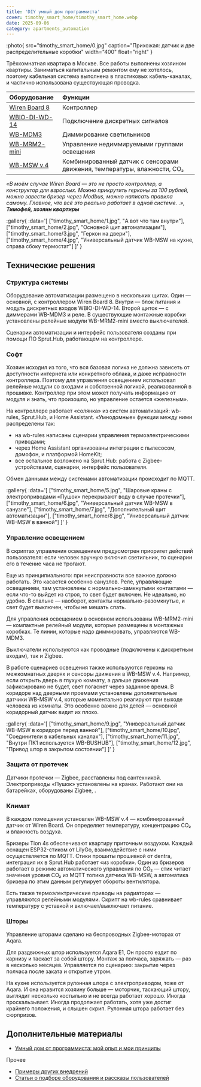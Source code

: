 ```yaml
---
title: 'DIY умный дом программиста'
cover: timothy_smart_home/timothy_smart_home.webp
date: 2025-09-06
category: apartments_automation
---
```


:photo{
    src="timothy_smart_home/0.jpg"
    caption="Прихожая: датчик и две распределительные коробки"
    width="400"
    float="right"
}

Трёхкомнатная квартира в Москве. Все работы выполнены хозяином квартиры. Заниматься капитальным ремонтом ему не хотелось, поэтому кабельная система выполнена в пластиковых кабель-каналах, и частично использована существующая проводка.

| Оборудование | Функции |
| :---- | :---- |
| [Wiren Board 8](https://wirenboard.com/ru/catalog/kontrollery/) | Контроллер |
| [WBIO-DI-WD-14](https://wirenboard.com/ru/product/WBIO-DI-WD-14/) | Подключение дискретных сигналов |
| [WB-MDM3](https://wirenboard.com/ru/product/WB-MDM3/) | Диммирование светильников |
| [WB-MRM2-mini](https://wirenboard.com/ru/product/WB-MRM2-mini-v3/) | Управление недиммируемыми группами освещения |
| [WB-MSW v.4](https://wirenboard.com/ru/product/wb-msw-v4/) | Комбинированный датчик с сенсорами движения, температуры, влажности, CO₂ |

_«В моём случае Wiren Board — это не просто контроллер, а конструктор для взрослых. Можно прикрутить герконы за 100 рублей, можно завести бризер через Modbus, можно написать правила самому. Главное, что всё это реально работает в одной системе.
.», **Тимофей, хозяин квартиры**_

:gallery{
    :data='[
        ["timothy_smart_home/1.jpg", "А вот что там внутри"],
        ["timothy_smart_home/2.jpg", "Основной щит автоматизации"],
        ["timothy_smart_home/3.jpg", "Геркон на двери"],
        ["timothy_smart_home/4.jpg", "Универсальный датчик WB-MSW на кухне, справа сбоку термостат"]
    ]'
}

## Технические решения

### Структура системы

Оборудование автоматизации размещено в нескольких щитах. Один — основной, с контроллером Wiren Board 8\. Внутри — блок питания и модуль дискретных входов WBIO-DI-WD-14. Второй щиток — с диммерами WB-MDM3 и реле. В существующие монтажные коробки  установлены релейные модули WB-MRM2-mini вместо выключателей.

Сценарии автоматизации и интерфейс пользователя созданы при помощи ПО Sprut.Hub, работающем на контроллере.

### Софт

Хозяин исходил из того, что вся базовая логика не должна зависеть от доступности интернета или конкретного облака, и даже исправности контроллера. Поэтому для управления освещением использовал  релейные модули со входами и собственной логикой, реализованной в прошивке. Контроллер при этом может получать информацию от модуля и знать, что произошло, но управление остается «железным».

На контроллере работает «солянка» из систем автоматизаций: wb-rules, Sprut.Hub, и Home Assistant. «Умнодомные» функции между ними распределены так:

- на wb-rules написаны сценарии управления термоэлектрическими приводами;
- через Home Assistant организованы интеграции с пылесосом, домофон, и платформой HomeKit;
- все остальное возложено на  Sprut.Hub: работа с Zigbee-устройствами, сценарии, интерфейс пользователя.

Обмен данными между системами автоматизации происходит по MQTT.

:gallery{
    :data='[
        ["timothy_smart_home/5.jpg", "Шаровые краны с электроприводами «Пушок» перекрывают воду в случае протечки"],
        ["timothy_smart_home/6.jpg", "Универсальный датчик WB-MSW в санузле"],
        ["timothy_smart_home/7.jpg", "Дополнительный щит автоматизации"],
        ["timothy_smart_home/8.jpg", "Универсальный датчик WB-MSW в ванной"]
    ]'
}

### Управление освещением

В скриптах управления освещением предусмотрен приоритет действий пользователя: если человек вручную включил светильник, то сценарии его в течение часа не трогают. 

Еще из принципиального: при неисправности все важное должно работать. Это касается особенно санузлов. Реле, управляющие освещением, там установлены с нормально-замкнутыми контактами — если что-то выйдет из строя, то свет будет включен. Не идеально, но удобно. В спальне — наоборот, контакты нормально-разомкнутые, и свет будет выключен, чтобы не мешать спать.

Для управления освещением в основном использованы WB-MRM2-mini — компактные релейный модули, которые размещены в монтажных коробках. Те линии, которые надо диммировать, управляются WB-MDM3.

Выключатели используются как проводные (подключены к дискретным входам), так и Zigbee.

В работе сценариев освещения также используются герконы на межкомнатных дверях и сенсоры движения в WB-MSW v.4. Например, если открыть дверь в глухую комнату, а дальше движения зафиксировано не будет, свет погаснет через заданное время. В коридоре над дверными проемами установлены дополнительные датчики WB-MSW v.4, которые моментально реагируют при выходе человека из комнаты. Это особенно важно для детей — основной коридорный датчик видит их плохо.

:gallery{
    :data='[
        ["timothy_smart_home/9.jpg", "Универсальный датчик WB-MSW в коридоре перед ванной"],
        ["timothy_smart_home/10.jpg", "Соединители в кабельных каналах"],
        ["timothy_smart_home/11.jpg", "Внутри ПК1 используется WB-BUSHUB"],
        ["timothy_smart_home/12.jpg", "Привод штор в закрытом состоянии"]
    ]'
}


### Защита от протечек

Датчики протечки — Zigbee, расставлены под сантехникой.  Электроприводы «Пушок» установлены на кранах. Работают они на батарейках,  оборудованы Zigbee, .

### Климат

В каждом помещении установлен WB-MSW v.4 — комбинированный датчик от Wiren Board. Он определяет температуру, концентрацию CO₂ и влажность воздуха. 

Бризеры Tion 4s обеспечивают квартиру приточным воздухом. Каждый оснащен ESP32-стиком от LilyGo, взаимодействие с ними осуществляется  по MQTT. Стики прошиты прошивкой от dentra, интеграция их в Sprut.Hub работает «из коробки». Один из бризеров работает в режиме автоматического управления по CO₂ — стик читает значения уровня CO₂ из MQTT топика датчика WB-MSW, а автоматика бризера по этим данным регулирует обороты вентилятора.

Есть также термоэлектрические приводы на радиаторах — управляются  релейными модулями. Скрипт на wb-rules сравнивает температуру с уставкой и включает/выключает питание.

### Шторы

Управление шторами сделано на беспроводных Zigbee-моторах от Aqara. 

Для раздвижных штор используется Aqara E1,  Он просто ездит по карнизу и таскает за собой штору. Монтаж за полчаса, заряжать — раз в несколько месяцев. Управляется по сценарию: закрытие через полчаса после заката и открытие утром. 

На кухне используется рулонная штора с электроприводом, тоже от Aqara. И она нравится хозяину больше — моторчик, таскающий штору, выглядит несколько костыльно и не всегда работает хорошо. Иногда проскальзывает. Иногда продолжает работать, хотя уже достиг крайнего положения, и слышен скрип. Рулонная штора работает без сюрпризов.

## Дополнительные материалы

- [Умный дом от программиста: мой опыт и мои принципы](https://habr.com/ru/companies/wirenboard/articles/941496/)

Прочее

- [Примеры других внедрений](../solutions/)
- [Статьи о подборе оборудования и рассказы пользователей](../articles)
